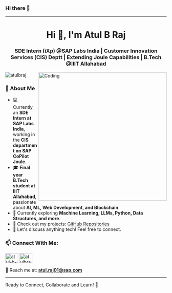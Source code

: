 ### Hi there 👋

---

<h1 align="center">Hi 👋, I'm Atul B Raj</h1>
<h3 align="center">SDE Intern (iXp) @SAP Labs India | Customer Innovation Services (CIS) Deptt | Extending Joule Capabilities | B.Tech @IIIT Allahabad</h3>

<img align="right" alt="Coding" width="400" src="https://media.tenor.com/rePDfDWO3XoAAAAd/hacking.gif">

<p align="left"> <img src="https://komarev.com/ghpvc/?username=atulbraj&label=Profile%20views&color=0e75b6&style=flat" alt="atulbraj" /> </p>

### 🚀 About Me
- 💻 Currently an **SDE Intern at SAP Labs India**, working in the **CIS department on SAP CoPilot Joule**.  
- 🎓 **Final year B.Tech student at IIIT Allahabad**, passionate about **AI, ML, Web Development, and Blockchain**.  
- 🌱 Currently exploring **Machine Learning, LLMs, Python, Data Structures, and more**.  
- 📂 Check out my projects: [GitHub Repositories](https://github.tools.sap/I756718?tab=repositories)  
- 💬 Let's discuss anything tech! Feel free to connect.  

### 📫 Connect With Me:
<p align="left">
<a href="https://linkedin.com/in/atul-b-raj-089634225"><img align="center" src="https://raw.githubusercontent.com/rahuldkjain/github-profile-readme-generator/master/src/images/icons/Social/linked-in-alt.svg" alt="atul-b-raj-089634225" height="30" width="40" /></a>
<a href="https://kaggle.com/atulbraj"><img align="center" src="https://raw.githubusercontent.com/rahuldkjain/github-profile-readme-generator/master/src/images/icons/Social/kaggle.svg" alt="atulbraj" height="30" width="40" /></a>
</p>

📧 Reach me at: **atul.raj01@sap.com**

---

Ready to Connect, Collaborate and Learn! 🚀









<!--
**I756718/I756718** is a ✨ _special_ ✨ repository because its `README.md` (this file) appears on your GitHub profile.

Here are some ideas to get you started:

- 🔭 I’m currently working on ...
- 🌱 I’m currently learning ...
- 👯 I’m looking to collaborate on ...
- 🤔 I’m looking for help with ...
- 💬 Ask me about ...
- 📫 How to reach me: ...
- 😄 Pronouns: ...
- ⚡ Fun fact: ...
-->

